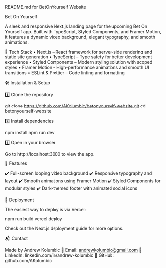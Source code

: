 README.md for BetOnYourself Website

Bet On Yourself

A sleek and responsive Next.js landing page for the upcoming Bet On Yourself app. Built with TypeScript, Styled Components, and Framer Motion, it features a dynamic video background, elegant typography, and smooth animations.

🚀 Tech Stack
• Next.js – React framework for server-side rendering and static site generation
• TypeScript – Type safety for better development experience
• Styled Components – Modern styling solution with scoped styles
• Framer Motion – High-performance animations and smooth UI transitions
• ESLint & Prettier – Code linting and formatting

🛠️ Installation & Setup

1️⃣ Clone the repository

git clone https://github.com/AKolumbic/betonyourself-website.git
cd betonyourself-website

2️⃣ Install dependencies

npm install
npm run dev

4️⃣ Open in your browser

Go to http://localhost:3000 to view the app.

🎨 Features

✔️ Full-screen looping video background
✔️ Responsive typography and layout
✔️ Smooth animations using Framer Motion
✔️ Styled Components for modular styles
✔️ Dark-themed footer with animated social icons

🚀 Deployment

The easiest way to deploy is via Vercel:

npm run build
vercel deploy

Check out the Next.js deployment guide for more options.

📬 Contact

Made by Andrew Kolumbic
📧 Email: andrewkolumbic@gmail.com
🔗 LinkedIn: linkedin.com/in/andrew-kolumbic
🐙 GitHub: github.com/AKolumbic
